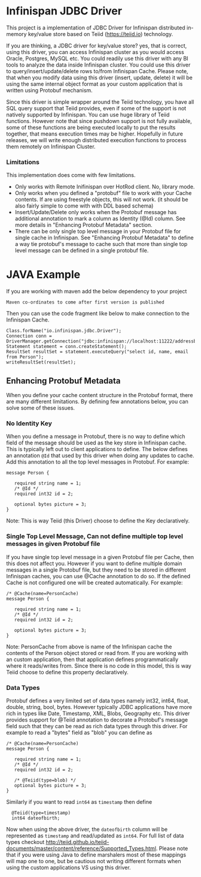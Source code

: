 # Infinispan JDBC Driver

This project is a implementation of JDBC Driver for Infinispan distributed in-memory key/value store based on Teiid (https://teiid.io) technology.

If you are thinking, a JDBC driver for key/value store? yes, that is correct, using this driver, you can access Infinispan cluster as you would access Oracle, Postgres, MySQL etc. You could readily use this driver with any BI tools to analyze the data inside Infinispan cluster. You could use this driver to query/insert/update/delete rows to/from Infinispan Cache. Please note, that when you modify data using this driver (insert, update, delete) it will be using the same internal object format as your custom application that is written using Protobuf mechanism.
 
Since this driver is simple wrapper around the Teiid technology, you have all SQL query support that Teiid provides, even if some of the support is not natively supported by Infinispan. You can use huge library of Teiid functions. However note that since pushdown support is not fully available, some of these functions are being executed locally to put the results together, that means execution times may be higher. Hopefully in future releases, we will write enough distributed execution functions to process them remotely on Infinispan Cluster. 
 
### Limitations
This implementation does come with few limitations.
 * Only works with Remote Inifinispan over HotRod client. No, library mode.
 * Only works when you defined a "protobuf" file to work with your Cache contents. If are using freestyle objects, this will not work. (it should be also fairly simple to come with with DDL based schema)
 * Insert/Update/Delete only works when the Protobuf message has additional annotation to mark a column as Identity (@Id) column. See more details in "Enhancing Protobuf Metadata" section.
 * There can be only single top level message in your Protobuf file for single cache in Infinispan. See "Enhancing Protobuf Metadata" to define a way tie protobuf's message to cache such that more than single top level message can be defined in a single protobuf file.
 
# JAVA Example

If you are working with maven add the below dependency to your project
```
Maven co-ordinates to come after first version is published
```  
Then you can use the code fragment like below to make connection to the Infinispan Cache.

```
Class.forName("io.infinispan.jdbc.Driver");
Connection conn = DriverManager.getConnection("jdbc:infinispan://localhost:11222/addressbook_indexed;protobuf=/quickstart/addressbook.proto");
Statement statement = conn.createStatement();
ResultSet resultSet = statement.executeQuery("select id, name, email from Person");
writeResultSet(resultSet);
```
 
## Enhancing Protobuf Metadata
When you define your cache content structure in the Protobuf format, there are many different limitations. By defining few annotations below, you can solve some of these issues.

### No Identity Key
When you define a message in Protobuf, there is no way to define which field of the message should be used as the key  store in Infinispan cache. This is typically left out to client applications to define. The below defines an annotation `@Id` that used by this driver when doing any updates to cache. Add this annotation to all the top level messages in Protobuf. For example:

```
message Person {

   required string name = 1;
   /* @Id */
   required int32 id = 2;

   optional bytes picture = 3;
}
```
Note: This is way Teiid (this Driver) choose to define the Key declaratively. 

### Single Top Level Message, Can not define multiple top level messages in given Protobuf file  
If you have single top level message in a given Protobuf file per Cache, then this does not affect you. However if you want to define multiple domain messages in a single Protobuf file, but they need to be stored in different Infinispan caches, you can use @Cache annotation to do so. If the defined Cache is not configured one will be created automatically. For example:   

```
/* @Cache(name=PersonCache)
message Person {

   required string name = 1;
   /* @Id */
   required int32 id = 2;

   optional bytes picture = 3;
}
```
Note: PersonCache from above is name of the Infinispan cache the contents of the Person object stored or read from. If you are working with an custom application, then that application defines programmatically where it reads/writes from. Since there is no code in this model, this is way Teiid choose to define this property declaratively.  

### Data Types
Protobuf defines a very limited set of data types namely int32, int64, float, double, string, bool, bytes. However typically JDBC  applications have more rich in types like Date, Timestamp, XML, Blobs, Geography etc. This driver provides support for @Teiid annotation to decorate a Protobuf's message field such that they can be read as rich data types through this driver. For example to read a "bytes" field as "blob" you can define as

```
/* @Cache(name=PersonCache)
message Person {

   required string name = 1;
   /* @Id */
   required int32 id = 2;

   /* @Teiid(type=blob) */
   optional bytes picture = 3;
}  
```
Similarly if you want to read `int64` as `timestamp` then define

```
  @Teiid(type=timestamp)
  int64 dateofbirth;  
```
Now when using the above driver, the `dateofbirth` column will be represented as `timestamp` and read/updated as `int64`. For full list of data types checkout http://teiid.github.io/teiid-documents/master/content/reference/Supported_Types.html. Please note that if you were using Java to define marshalers most of these mappings will map one to one, but be cautious not writing different formats when using the custom applications VS using this driver.